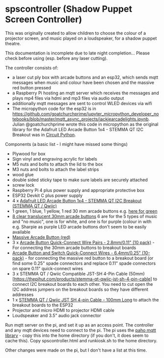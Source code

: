 # spscontroller (Shadow Puppet Screen Controller)
This was originally created to allow children to choose the colour of a projector screen, and music played on a loudspeaker, for a shadow puppet theatre. 

This documentation is incomplete due to late night completion... Please check before using (esp. before any laser cutting).

The controller consists of:
- a laser cut ply box with arcade buttons and an esp32, which sends mqtt messages when music and colour have been chosen and the massive red button pressed 
- a Raspberry Pi hosting an mqtt server which receives the messages and plays mp4 files via hdmi and mp3 files via audio output
- additionally mqtt messages are sent to control WLED devices via wifi
- The micropython code for the esp32 is in https://github.com/goatchurchprime/jupyter_micropython_developer_notebooks/blob/master/mqtt_async_projects/jackiearcadelights.ipynb. Julian @goatchurchprime wrote this code in micropython as the original library for the Adafruit LED Arcade Button 1x4 - STEMMA QT I2C Breakout was in [Circuit Python](https://github.com/adafruit/Adafruit_CircuitPython_seesaw).

Components (a basic list - I might have missed some things)
- Plywood for box
- Sign vinyl and engraving acrylic for labels
- M5 nuts and bolts to attach the lid to the box
- M3 nuts and bolts to attach the label strips
- wood glue
- double sided sticky tape to make sure labels are securely attached
- screw lock
- Raspberry Pi 4 plus power supply and appropriate protective box
- ESP32 Devkit C plus power supply
- 4 x [Adafruit LED Arcade Button 1x4 - STEMMA QT I2C Breakout (STEMMA QT / Qwiic)](https://thepihut.com/products/adafruit-led-arcade-button-1x4-stemma-qt-i2c-breakout-stemma-qt-qwiic)
- 1 green, 1 blue, 1 yellow, 1 red 30 mm arcade buttons e.g. [here for green](https://thepihut.com/products/arcade-button-30mm-translucent-green)
- [8 clear translucent 30mm arcade buttons](https://thepihut.com/products/arcade-button-30mm-translucent-clear) 6 are for the 5 types of music and "no music", one is for white, and one is for purple (colour in with e.g. Sharpie as purple LED arcade buttons don't seem to be 
easily available
- [Massive Arcade Button (red)](https://thepihut.com/products/massive-arcade-button-with-led-100mm-red)
- 3 x [Arcade Button Quick-Connect Wire Pairs - 2.8mm/0.11" (10 pack)](https://thepihut.com/products/arcade-button-quick-connect-wire-pairs-0-11-10-pack) - For connecting the 30mm arcade buttons to breakout boards
- [Arcade Button and Switch Quick-Connect Wires - 6.4mm/0.25" (10-pack)](https://thepihut.com/products/arcade-button-and-switch-quick-connect-wires-0-25-10-pack) - for connecting the massive red button to a breakout board (or find some 0.25" spade connectors and replace 0.11" spade connectors on spare 0.11" quick-connect wires
- 3 x STEMMA QT / Qwiic Compatible JST-SH 4-Pin Cable (50mm)[https://thepihut.com/products/stemma-qt-qwiic-jst-sh-4-pin-cable] to connect I2C breakout boards to each other. You need to cut open the I2C address jumpers on the breakout boards so they have different addresses
- 1 x [STEMMA QT / Qwiic JST SH 4-pin Cable - 100mm Long](https://thepihut.com/products/stemma-qt-qwiic-jst-sh-4-pin-cable-100mm-long) to attach the breakout boards to the ESP32
- Projector and micro HDMI to projector HDMI cable
- Loudspeaker and 3.5" audio jack connector

Run mqtt server on the pi, and set it up as an access point. The controller and any mqtt devices need to connect to the pi. 
The pi uses the [paho mqtt library](https://cdnjs.cloudflare.com/ajax/libs/paho-mqtt/1.1.0/paho-mqtt.js) - copy this into the home directory (if you don't, it does seem to cache this).
Copy spscontroller.html and runkiosk.sh to the home directory.

Other changes were made on the pi, but I don't have a list at this time.

